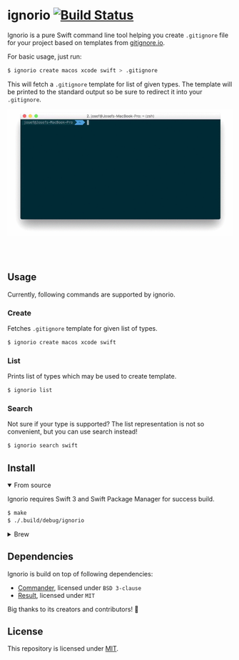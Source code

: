 # ignorio [![Build Status](https://travis-ci.com/josefdolezal/ignorio.svg?token=AxpSW7yys3aiQpPG9zMW&branch=master)](https://travis-ci.com/josefdolezal/ignorio)
Ignorio is a pure Swift command line tool helping you create `.gitignore` file for your project based on templates from [gitignore.io](gitignore.io).

For basic usage, just run:

```bash
$ ignorio create macos xcode swift > .gitignore
```

This will fetch a `.gitignore` template for list of given types. The template will be printed to the standard output so be sure to redirect it into your `.gitignore`.

<p align="center">
	<a href="https://github.com/josefdolezal/ignorio/"><img src="assets/cli.gif" alt="Ignorio terminal CLI" /></a><br /><br />
</p>
<br />

## Usage

Currently, following commands are supported by ignorio.

### Create

Fetches `.gitignore` template for given list of types. 

```bash
$ ignorio create macos xcode swift
```

### List

Prints list of types which may be used to create template.

```bash
$ ignorio list
```

### Search

Not sure if your type is supported? The list representation is not so convenient, but you can use search instead!

```bash
$ ignorio search swift
```

## Install

<details open>
<summary>From source</summary>

Ignorio requires Swift 3 and Swift Package Manager for success build.

```bash
$ make
$ ./.build/debug/ignorio
```

</details>

<details>
<summary>Brew</summary>

Not supported yet.

</details>

## Dependencies

Ignorio is build on top of following dependencies:

* [Commander](https://github.com/kylef/Commander), licensed under `BSD 3-clause`
* [Result](https://github.com/antitypical/Result), licensed under `MIT`

Big thanks to its creators and contributors! :tada:

## License

This repository is licensed under [MIT](LICENSE).
